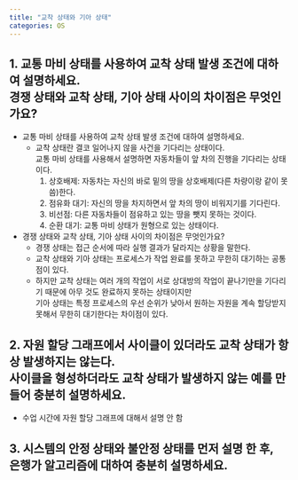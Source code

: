 ```yaml
---
title: "교착 상태와 기아 상태"
categories: OS
---
```

## **1. 교통 마비 상태를 사용하여 교착 상태 발생 조건에 대하여 설명하세요.<br/>경쟁 상태와 교착 상태, 기아 상태 사이의 차이점은 무엇인가요?**

- 교통 마비 상태를 사용하여 교착 상태 발생 조건에 대하여 설명하세요.
    - 교착 상태란 결코 일어나지 않을 사건을 기다리는 상태이다.<br/>교통 마비 상태를 사용해서 설명하면 자동차들이 앞 차의 진행을 기다리는 상태이다.<br/>
        1. 상호배제: 자동차는 자신의 바로 밑의 땅을 상호배제(다른 차량이랑 같이 못 씀)한다.
        2. 점유화 대기: 자신의 땅을 차지하면서 앞 차의 땅이 비워지기를 기다린다.
        3. 비선점: 다른 자동차들이 점유하고 있는 땅을 뺏지 못하는 것이다.
        4. 순환 대기: 교통 마비 상태가 원형으로 있는 상태이다.
- 경쟁 상태와 교착 상태, 기아 상태 사이의 차이점은 무엇인가요?
    - 경쟁 상태는 접근 순서에 따라 실행 결과가 달라지는 상황을 말한다.
    - 교착 상태와 기아 상태는 프로세스가 작업 완료를 못하고 무한히 대기하는 공통점이 있다.
    - 하지만 교착 상태는 여러 개의 작업이 서로 상대방의 작업이 끝나기만을 기다리기 때문에 아무 것도 완료하지 못하는 상태이지만<br/>기아 상태는 특정 프로세스의 우선 순위가 낮아서 원하는 자원을 계속 할당받지 못해서 무한히 대기한다는 차이점이 있다.

## **2. 자원 할당 그래프에서 사이클이 있더라도 교착 상태가 항상 발생하지는 않는다.<br/>사이클을 형성하더라도 교착 상태가 발생하지 않는 예를 만들어 충분히 설명하세요.**

- 수업 시간에 자원 할당 그래프에 대해서 설명 안 함

## **3. 시스템의 안정 상태와 불안정 상태를 먼저 설명 한 후,<br/>은행가 알고리즘에 대하여 충분히 설명하세요.**

